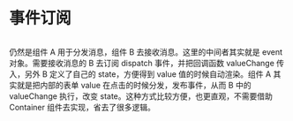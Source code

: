# 事件订阅
```

```
仍然是组件 A 用于分发消息，组件 B 去接收消息。这里的中间者其实就是 event 对象。需要接收消息的 B 去订阅 dispatch 事件，并把回调函数 valueChange 传入，另外 B 定义了自己的 state，方便得到 value 值的时候自动渲染。组件 A 其实就是把内部的表单 value 在点击的时候分发，发布事件，从而 B 中的 valueChange 执行，改变 state。这种方式比较方便，也更直观，不需要借助 Container 组件去实现，省去了很多逻辑。